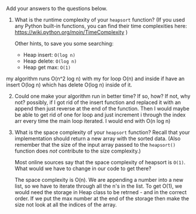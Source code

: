 Add your answers to the questions below.

1. What is the runtime complexity of your `heapsort` function? (If you used any
   Python built-in functions, you can find their time complexities here:
   https://wiki.python.org/moin/TimeComplexity )

   Other hints, to save you some searching:

   * Heap insert: `O(log n)`
   * Heap delete: `O(log n)`
   * Heap get max: `O(1)`

my algorithm runs O(n^2 log n) with my for loop O(n) and inside if have an insert O(log n)  which has delete O(log n) inside of it. 

2. Could one make your algorithm run in better time? If so, how? If not, why
   not?
possibly, if I got rid of the insert function and replaced it with an append then just reverse at the end of the function. Then I would maybe be able to get rid of one for loop and just increment i through the index arr every time the main loop iterated. I would end with O(n log n)

3. What is the space complexity of your `heapsort` function? Recall that your
   implementation should return a new array with the sorted data. (Also remember
   that the size of the input array passed to the `heapsort()` function does
   _not_ contribute to the size complexity.)

   Most online sources say that the space complexity of heapsort is `O(1)`. What
   would we have to change in our code to get there?


   The space complexity is O(n). We are appending a number into a new list, so we have to iterate through all the n's in the list. To get O(1), we would need the storage in Heap class to be retrned - and in the correct order. If we put the max number at the end of the storage then make the size not look at all the indices of the array. 
